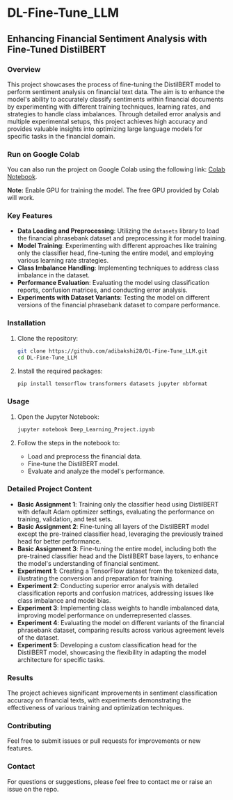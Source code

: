 # DL-Fine-Tune_LLM

## Enhancing Financial Sentiment Analysis with Fine-Tuned DistilBERT

### Overview
This project showcases the process of fine-tuning the DistilBERT model to perform sentiment analysis on financial text data. The aim is to enhance the model's ability to accurately classify sentiments within financial documents by experimenting with different training techniques, learning rates, and strategies to handle class imbalances. Through detailed error analysis and multiple experimental setups, this project achieves high accuracy and provides valuable insights into optimizing large language models for specific tasks in the financial domain.

### Run on Google Colab
You can also run the project on Google Colab using the following link: [Colab Notebook](https://colab.research.google.com/drive/18egCEmEa5H4ablxko7eVpdYMe-as15NQ?usp=sharing).

**Note:** Enable GPU for training the model. The free GPU provided by Colab will work.

### Key Features
- **Data Loading and Preprocessing**: Utilizing the `datasets` library to load the financial phrasebank dataset and preprocessing it for model training.
- **Model Training**: Experimenting with different approaches like training only the classifier head, fine-tuning the entire model, and employing various learning rate strategies.
- **Class Imbalance Handling**: Implementing techniques to address class imbalance in the dataset.
- **Performance Evaluation**: Evaluating the model using classification reports, confusion matrices, and conducting error analysis.
- **Experiments with Dataset Variants**: Testing the model on different versions of the financial phrasebank dataset to compare performance.

### Installation
1. Clone the repository:
    ```bash
    git clone https://github.com/adibakshi28/DL-Fine-Tune_LLM.git
    cd DL-Fine-Tune_LLM
    ```

2. Install the required packages:
    ```bash
    pip install tensorflow transformers datasets jupyter nbformat
    ```

### Usage
1. Open the Jupyter Notebook:
    ```bash
    jupyter notebook Deep_Learning_Project.ipynb
    ```

2. Follow the steps in the notebook to:
    - Load and preprocess the financial data.
    - Fine-tune the DistilBERT model.
    - Evaluate and analyze the model's performance.

### Detailed Project Content
- **Basic Assignment 1**: Training only the classifier head using DistilBERT with default Adam optimizer settings, evaluating the performance on training, validation, and test sets.
- **Basic Assignment 2**: Fine-tuning all layers of the DistilBERT model except the pre-trained classifier head, leveraging the previously trained head for better performance.
- **Basic Assignment 3**: Fine-tuning the entire model, including both the pre-trained classifier head and the DistilBERT base layers, to enhance the model's understanding of financial sentiment.
- **Experiment 1**: Creating a TensorFlow dataset from the tokenized data, illustrating the conversion and preparation for training.
- **Experiment 2**: Conducting superior error analysis with detailed classification reports and confusion matrices, addressing issues like class imbalance and model bias.
- **Experiment 3**: Implementing class weights to handle imbalanced data, improving model performance on underrepresented classes.
- **Experiment 4**: Evaluating the model on different variants of the financial phrasebank dataset, comparing results across various agreement levels of the dataset.
- **Experiment 5**: Developing a custom classification head for the DistilBERT model, showcasing the flexibility in adapting the model architecture for specific tasks.

### Results
The project achieves significant improvements in sentiment classification accuracy on financial texts, with experiments demonstrating the effectiveness of various training and optimization techniques.

### Contributing
Feel free to submit issues or pull requests for improvements or new features.

### Contact
For questions or suggestions, please feel free to contact me or raise an issue on the repo.
